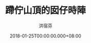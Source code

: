 ---
issue: 260
title: 蹛佇山頂的囡仔時陣
author: 洪宿芬
date: 2018-01-25T00:00:00.000+08:00
topic: 懷想
difficulty: 1
wikidata: Q98095674
wikidata_link: https://www.wikidata.org/wiki/Q98095674
author_wikidata_link: https://www.wikidata.org/wiki/Q98096300
author_wikidata: Q98096300
---